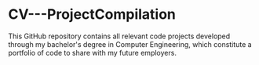 # CV---ProjectCompilation
This GitHub repository contains all relevant code projects developed  through my bachelor's degree in Computer Engineering, which constitute a portfolio of code to share with my future employers.  
